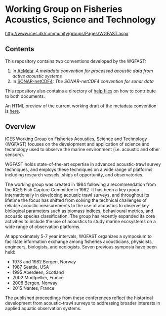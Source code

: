 # Working Group on Fisheries Acoustics, Science and Technology

http://www.ices.dk/community/groups/Pages/WGFAST.aspx

## Contents

This repository contains two conventions developed by the WGFAST:

1) In [AcMeta](AcMeta): _A metadata convention for processed acoustic data from active acoustic systems_    
2) In [SONAR-netCDF4](SONAR-netCDF4): _The SONAR-netCDF4 convention for sonar data_

This repository also contains a directory of [help files](How_to_contribute) on how to contribute to both documents.

An HTML preview of the current working draft of the metadata convention is [here](https://htmlpreview.github.io/?https://github.com/ices-eg/wg_WGFAST/blob/master/SISP_formatted/TG-AcMeta.html).


## Overview

ICES Working Group on Fisheries Acoustics, Science and Technology (WGFAST) focuses on the development and application of science and technology used to observe the marine environment (i.e. acoustic and other sensors).

WGFAST holds state-of-the-art expertise in advanced acoustic-trawl survey techniques, and employs these techniques on a wide range of platforms including research vessels, ships of opportunity, and observatories.

The working group was created in 1984 following a recommendation from the ICES Fish Capture Committee in 1982. It has been a key group internationally in developing acoustic trawl surveys, and throughout its lifetime the focus has shifted from solving the technical challenges of reliable acoustic measurements to the use of acoustics to observe key biological parameters such as biomass indices, behavioural metrics, and acoustic species classification. The group has recently expanded its core activities to include the use of acoustics to study marine ecosystems on a wide range of observation platforms.

At approximately 5-7 year intervals, WGFAST organizes a symposium to facilitate information exchange among fisheries acousticians, physicists, engineers, biologists, and ecologists. Seven previous symposia have been held:
* 1973 and 1982 Bergen, Norway
* 1987 Seattle, USA
* 1995 Aberdeen, Scotland
* 2002 Montpellier, France
* 2008 Bergen, Norway
* 2015 Nantes, France

The published proceedings from these conferences reflect the historical development from acoustic-trawl surveys to addressing broader interests in applied aquatic observation systems.
